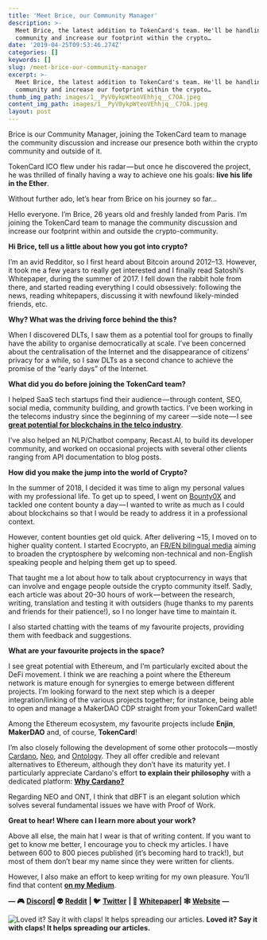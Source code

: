 ```yaml
---
title: 'Meet Brice, our Community Manager'
description: >-
  Meet Brice, the latest addition to TokenCard's team. He'll be handling the
  community and increase our footprint within the crypto…
date: '2019-04-25T09:53:46.274Z'
categories: []
keywords: []
slug: /meet-brice-our-community-manager
excerpt: >-
  Meet Brice, the latest addition to TokenCard's team. He'll be handling the
  community and increase our footprint within the crypto…
thumb_img_path: images/1__PyV0ykpWteoVEhhjq__C7OA.jpeg
content_img_path: images/1__PyV0ykpWteoVEhhjq__C7OA.jpeg
layout: post
---
```



Brice is our Community Manager, joining the TokenCard team to manage the community discussion and increase our presence both within the crypto community and outside of it.

TokenCard ICO flew under his radar — but once he discovered the project, he was thrilled of finally having a way to achieve one his goals: **live his life in the Ether**.

Without further ado, let’s hear from Brice on his journey so far…

Hello everyone. I’m Brice, 26 years old and freshly landed from Paris. I’m joining the TokenCard team to manage the community discussion and increase our footprint within and outside the crypto-community.

**Hi Brice, tell us a little about how you got into crypto?**

I’m an avid Redditor, so I first heard about Bitcoin around 2012–13. However, it took me a few years to really get interested and I finally read Satoshi’s Whitepaper, during the summer of 2017. I fell down the rabbit hole from there, and started reading everything I could obsessively: following the news, reading whitepapers, discussing it with newfound likely-minded friends, etc.

**Why? What was the driving force behind the this?**

When I discovered DLTs, I saw them as a potential tool for groups to finally have the ability to organise democratically at scale. I’ve been concerned about the centralisation of the Internet and the disappearance of citizens’ privacy for a while, so I saw DLTs as a second chance to achieve the promise of the “early days” of the Internet.

**What did you do before joining the TokenCard team?**

I helped SaaS tech startups find their audience — through content, SEO, social media, community building, and growth tactics. I’ve been working in the telecoms industry since the beginning of my career —side note — I see [**great potential for blockchains in the telco industry**](https://medium.com/@BBerdah/blockchains-meet-telecommunications-opportunity-risk-or-a-necessity-bd34bc35337b?sk=c6945f8bdcbecb5a56d74c370b7a36c6).

I’ve also helped an NLP/Chatbot company, Recast.AI, to build its developer community, and worked on occasional projects with several other clients ranging from API documentation to blog posts.

**How did you make the jump into the world of Crypto?**

In the summer of 2018, I decided it was time to align my personal values with my professional life. To get up to speed, I went on [Bounty0X](https://bounty0x.io/) and tackled one content bounty a day — I wanted to write as much as I could about blockchains so that I would be ready to address it in a professional context.

However, content bounties get old quick. After delivering ~15, I moved on to higher quality content. I started Ecocrypto, an [FR/EN bilingual media](https://ecocrypto.fr/) aiming to broaden the cryptosphere by welcoming non-technical and non-English speaking people and helping them get up to speed.

That taught me a lot about how to talk about cryptocurrency in ways that can involve and engage people outside the crypto community itself. Sadly, each article was about 20–30 hours of work — between the research, writing, translation and testing it with outsiders (huge thanks to my parents and friends for their patience!), so I no longer have time to maintain it.

I also started chatting with the teams of my favourite projects, providing them with feedback and suggestions.

**What are your favourite projects in the space?**

I see great potential with Ethereum, and I’m particularly excited about the DeFi movement. I think we are reaching a point where the Ethereum network is mature enough for synergies to emerge between different projects. I’m looking forward to the next step which is a deeper integration/linking of the various projects together; for instance, being able to open and manage a MakerDAO CDP straight from your TokenCard wallet!

Among the Ethereum ecosystem, my favourite projects include **Enjin**, **MakerDAO** and, of course, **TokenCard**!

I’m also closely following the development of some other protocols — mostly [Cardano](https://www.cardano.org/en/home/), [Neo](https://neo.org/), and [Ontology](https://ont.io/). They all offer credible and relevant alternatives to Ethereum, although they don’t have its maturity yet. I particularly appreciate Cardano's effort **to explain their philosophy** with a dedicated platform: [**Why Cardano?**](https://whycardano.com/)

Regarding NEO and ONT, I think that dBFT is an elegant solution which solves several fundamental issues we have with Proof of Work.

**Great to hear! Where can I learn more about your work?**

Above all else, the main hat I wear is that of writing content. If you want to get to know me better, I encourage you to check my articles. I have between 600 to 800 pieces published (it’s becoming hard to track!), but most of them don’t bear my name since they were written for clients.

However, I also make an effort to keep writing for my own pleasure. You’ll find that content [**on my Medium**](https://medium.com/@BBerdah).

**— 🎮** [**Discord**](https://discordapp.com/invite/RhxpjpX)**| 👽** [**Reddit**](https://www.reddit.com/r/TokenCard/) **| 🐦** [**Twitter**](https://twitter.com/tokencard_io) **| 📜** [**Whitepaper**](https://tokencard.io/tokencard_whitepaper.pdf)**| 🕸️** [**Website**](https://tokencard.io/) **—**

![**Loved it? Say it with claps! It helps spreading our articles.**](images/1__XAVNsFRE6xtMKPxquvQITQ.gif)
**Loved it? Say it with claps! It helps spreading our articles.**
